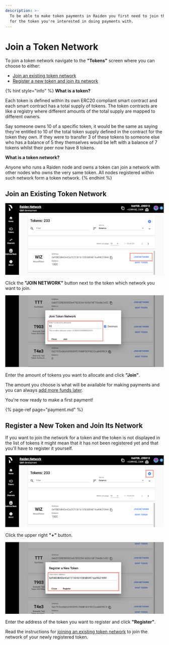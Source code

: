```yaml
---
description: >-
  To be able to make token payments in Raiden you first need to join the network
  for the token you're interested in doing payments with.
---
```


# Join a Token Network

To join a token network navigate to the **"Tokens"** screen where you can choose to either:

* [Join an existing token network](join-a-token-network.md#join-an-existing-token-network)
* [Register a new token and join its network](join-a-token-network.md#register-a-new-token-and-join-its-network)

{% hint style="info" %}
**What is a token?**

Each token is defined within its own ERC20 compliant smart contract and each smart contract has a total supply of tokens. The token contracts are like a registry where different amounts of the total supply are mapped to different owners.

Say someone owns 10 of a specific token, it would be the same as saying they're entitled to 10 of the total token supply defined in the contract for the token they own. If they were to transfer 3 of these tokens to someone else who has a balance of 5 they themselves would be left with a balance of 7 tokens whilst their peer now have 8 tokens.

**What is a token network?**

Anyone who runs a Raiden node and owns a token can join a network with other nodes who owns the very same token. All nodes registered within such network form a token network.
{% endhint %}

## Join an Existing Token Network

![](../.gitbook/assets/web_ui_join_network_1%20%281%29.png)

Click the **"JOIN NETWORK"** button next to the token which network you want to join.

![](../.gitbook/assets/web_ui_join_network_2.png)

Enter the amount of tokens you want to allocate and click **"Join"**.

The amount you choose is what will be available for making payments and you can always [add more funds later](./#add-more-tokens).

You're now ready to make a first payment!

{% page-ref page="payment.md" %}

## Register a New Token and Join Its Network

If you want to join the network for a token and the token is not displayed in the list of tokens it might mean that it has not been registered yet and that you'll have to register it yourself.

![](../.gitbook/assets/web_ui_register_token_1.png)

Click the upper right **"+"** button.

![](../.gitbook/assets/web_ui_register_token_2%20%281%29.png)

Enter the address of the token you want to register and click **"Register"**.

Read the instructions for [joining an existing token network](join-a-token-network.md#join-an-existing-token-network) to join the network of your newly registered token.

